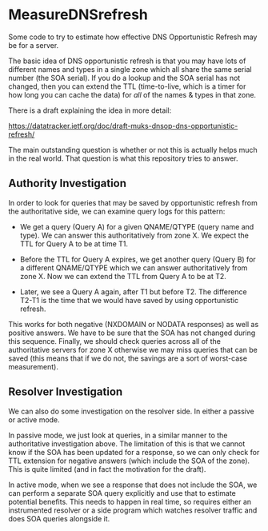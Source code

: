 # MeasureDNSrefresh

Some code to try to estimate how effective DNS Opportunistic Refresh
may be for a server.

The basic idea of DNS opportunistic refresh is that you may have lots
of different names and types in a single zone which all share the same
serial number (the SOA serial). If you do a lookup and the SOA serial
has not changed, then you can extend the TTL (time-to-live, which is a
timer for how long you can cache the data) for _all_ of the names &
types in that zone.

There is a draft explaining the idea in more detail:

https://datatracker.ietf.org/doc/draft-muks-dnsop-dns-opportunistic-refresh/

The main outstanding question is whether or not this is actually helps
much in the real world. That question is what this repository tries to
answer.

## Authority Investigation

In order to look for queries that may be saved by opportunistic
refresh from the authoritative side, we can examine query logs for
this pattern:

* We get a query (Query A) for a given QNAME/QTYPE (query name and
  type). We can answer this authoritatively from zone X. We expect the
  TTL for Query A to be at time T1.

* Before the TTL for Query A expires, we get another query (Query B)
  for a different QNAME/QTYPE which we can answer authoritatively from
  zone X. Now we can extend the TTL from Query A to be at T2.

* Later, we see a Query A again, after T1 but before T2. The
  difference T2-T1 is the time that we would have saved by using
  opportunistic refresh.

This works for both negative (NXDOMAIN or NODATA responses) as well as
positive answers. We have to be sure that the SOA has not changed
during this sequence. Finally, we should check queries across all of
the authoritative servers for zone X otherwise we may miss queries
that can be saved (this means that if we do not, the savings are a
sort of worst-case measurement).

## Resolver Investigation

We can also do some investigation on the resolver side. In either a
passive or active mode.

In passive mode, we just look at queries, in a similar manner to the
authoritative investigation above. The limitation of this is that we
cannot know if the SOA has been updated for a response, so we can only
check for TTL extension for negative answers (which include the SOA of
the zone). This is quite limited (and in fact the motivation for the
draft).

In active mode, when we see a response that does not include the SOA,
we can perform a separate SOA query explicitly and use that to
estimate potential benefits. This needs to happen in real time, so
requires either an instrumented resolver or a side program which
watches resolver traffic and does SOA queries alongside it.

